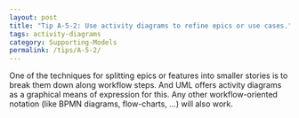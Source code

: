 ```yaml
---
layout: post
title: "Tip A-5-2: Use activity diagrams to refine epics or use cases."
tags: activity-diagrams
category: Supporting-Models
permalink: /tips/A-5-2/
---
```

One of the techniques for splitting epics or features into smaller stories is to break them down along workflow steps. And UML offers activity diagrams as a graphical means of expression for this.
Any other workflow-oriented notation (like BPMN diagrams, flow-charts, ...) will also work.